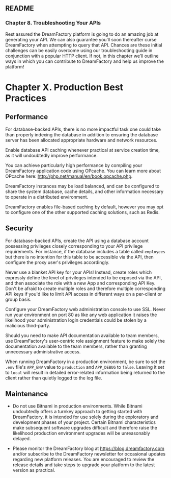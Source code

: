 ## README

### Chapter 8. Troubleshooting Your APIs

Rest assured the DreamFactory platform is going to do an amazing job at generating your API. We can also guarantee you’ll soon thereafter curse DreamFactory when attempting to query that API. Chances are these initial challenges can be easily overcome using our troubleshooting guide in conjunction with a popular HTTP client. If not, in this chapter we’ll outline ways in which you can contribute to DreamFactory and help us improve the platform!

# Chapter X. Production Best Practices

## Performance

For database-backed APIs, there is no more impactful task one could
take than properly indexing the database in addition to ensuring the
database server has been allocated appropriate hardware and network
resources.

Enable database API caching whenever practical at service creation
time, as it will undoubtedly improve performance.

You can achieve particularly high performance by compiling your
DreamFactory application code using OPcache. You can learn more about
OPcache here: http://php.net/manual/en/book.opcache.php.

DreamFactory instances may be load balanced, and can be configured to
share the system database, cache details, and other information
necessary to operate in a distributed environment.

DreamFactory enables file-based caching by default, however you may
opt to configure one of the other supported caching solutions, such as
Redis.

## Security

For database-backed APIs, create the API using a database account
possessing privileges closely corresponding to your API privilege
requirements. For instance, if the database includes a table called
`employees` but there is no intention for this table to be accessible
via the API, then configure the proxy user's privileges accordingly.

Never use a blanket API key for your APIs! Instead, create roles which
expressly define the level of privileges intended to be exposed via
the API, and then associate the role with a new App and corresponding
API Key. Don't be afraid to create multiple roles and therefore
multiple corresponding API keys if you'd like to limit API access in
different ways on a per-client or group basis.

Configure your DreamFactory web administration console to use SSL.
Never run your environment on port 80 as like any web application it
raises the likelihood your administration login credentials could be
stolen by a malicious third-party.

Should you need to make API documentation available to team members,
use DreamFactory's user-centric role assignment feature to make solely
the documentation available to the team members, rather than granting
unnecessary administrative access.

When running DreamFactory in a production environment, be sure to set
the `.env` file's `APP_ENV` value to `production` and `APP_DEBUG` to
`false`. Leaving it set to `local` will result in detailed
error-related information being returned to the client rather than
quietly logged to the log file.

## Maintenance

* Do not use Bitnami in production environments. While Bitnami
undoubtedly offers a turnkey approach to getting started with
DreamFactory, it is intended for use solely during the exploratory and
development phases of your project. Certain Bitnami characteristics
make subsequent software upgrades difficult and therefore raise the
likelihood production environment upgrades will be unreasonably
delayed.

* Please monitor the DreamFactory blog at
https://blog.dreamfactory.com and/or subscribe to the DreamFactory
newsletter for occasional updates regarding new platform releases. You
are encouraged to review the release details and take steps to upgrade
your platform to the latest version as practical.
